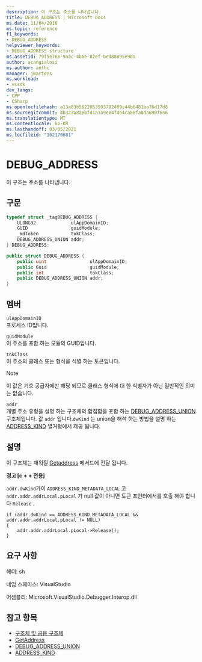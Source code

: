 ```yaml
---
description: 이 구조는 주소를 나타냅니다.
title: DEBUG_ADDRESS | Microsoft Docs
ms.date: 11/04/2016
ms.topic: reference
f1_keywords:
- DEBUG_ADDRESS
helpviewer_keywords:
- DEBUG_ADDRESS structure
ms.assetid: 79f5e765-9aac-4b6e-82ef-bed88095e9ba
author: acangialosi
ms.author: anthc
manager: jmartens
ms.workload:
- vssdk
dev_langs:
- CPP
- CSharp
ms.openlocfilehash: a13a83b5622053593702409c44b6481ba76d17d8
ms.sourcegitcommit: 4b323a8a8bfd1a1a9e84f4b4ca88fa8da690f656
ms.translationtype: MT
ms.contentlocale: ko-KR
ms.lasthandoff: 03/05/2021
ms.locfileid: "102170681"
---
```

# <a name="debug_address"></a>DEBUG_ADDRESS
이 구조는 주소를 나타냅니다.

## <a name="syntax"></a>구문

```cpp
typedef struct _tagDEBUG_ADDRESS {
    ULONG32             ulAppDomainID;
    GUID                guidModule;
    _mdToken            tokClass;
    DEBUG_ADDRESS_UNION addr;
} DEBUG_ADDRESS;
```

```csharp
public struct DEBUG_ADDRESS {
    public uint                ulAppDomainID;
    public Guid                guidModule;
    public int                 tokClass;
    public DEBUG_ADDRESS_UNION addr;
}
```

## <a name="members"></a>멤버
`ulAppDomainID`\
프로세스 ID입니다.

`guidModule`\
이 주소를 포함 하는 모듈의 GUID입니다.

`tokClass`\
이 주소의 클래스 또는 형식을 식별 하는 토큰입니다.

> [!NOTE]
> 이 값은 기호 공급자에만 해당 되므로 클래스 형식에 대 한 식별자가 아닌 일반적인 의미는 없습니다.

`addr`\
개별 주소 유형을 설명 하는 구조체의 합집합을 포함 하는 [DEBUG_ADDRESS_UNION](../../../extensibility/debugger/reference/debug-address-union.md) 구조체입니다. 값 `addr` 입니다.`dwKind` 는 union을 해석 하는 방법을 설명 하는 [ADDRESS_KIND](../../../extensibility/debugger/reference/address-kind.md) 열거형에서 제공 됩니다.

## <a name="remarks"></a>설명
이 구조체는 채워질 [Getaddress](../../../extensibility/debugger/reference/idebugaddress-getaddress.md) 메서드에 전달 됩니다.

**경고 [c + + 전용]**

`addr.dwKind`가이 `ADDRESS_KIND_METADATA_LOCAL` 고 `addr.addr.addrLocal.pLocal` 가 null 값이 아니면 토큰 포인터에서를 호출 해야 합니다 `Release` .

```
if (addr.dwKind == ADDRESS_KIND_METADATA_LOCAL && addr.addr.addrLocal.pLocal != NULL)
{
    addr.addr.addrLocal.pLocal->Release();
}
```

## <a name="requirements"></a>요구 사항
헤더: sh

네임 스페이스: VisualStudio

어셈블리: Microsoft.VisualStudio.Debugger.Interop.dll

## <a name="see-also"></a>참고 항목
- [구조체 및 공용 구조체](../../../extensibility/debugger/reference/structures-and-unions.md)
- [GetAddress](../../../extensibility/debugger/reference/idebugaddress-getaddress.md)
- [DEBUG_ADDRESS_UNION](../../../extensibility/debugger/reference/debug-address-union.md)
- [ADDRESS_KIND](../../../extensibility/debugger/reference/address-kind.md)
